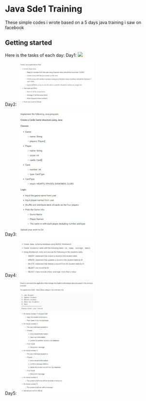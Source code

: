 # Java Sde1 Training

These simple codes i wrote based on a 5 days java training  i saw on facebook

## Getting started
Here is the tasks of each day:
Day1:
<img src="readme/day1.png" width="250"/> 

Day2:
<img src="readme/day2.png" width="250"/> 

Day3:
<img src="readme/day3.png" width="250"/>

Day4:
<img src="readme/day4.png" width="250"/> 

Day5:
<img src="readme/day5.png" width="250"/> 
